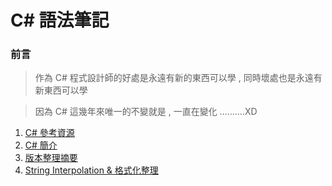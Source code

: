 # C# 語法筆記

### 前言
> 作為 C# 程式設計師的好處是永遠有新的東西可以學 , 同時壞處也是永遠有新東西可以學

> 因為 C# 這幾年來唯一的不變就是 , 一直在變化 ..........XD


1. [C# 參考資源](https://hackmd.io/vxEa2mxIRjCLMH_iAP00gg)
2. [C# 簡介](https://hackmd.io/rd6F6InTS-qgFhkvPR3KMA?view)
3. [版本整理摘要](https://hackmd.io/Jc_UFBuiR5aBRHHVPbkqOg?view)
4. [String Interpolation & 格式化整理](https://hackmd.io/4eW9i-C1SzCw-yQ0RAQUXw?view)
